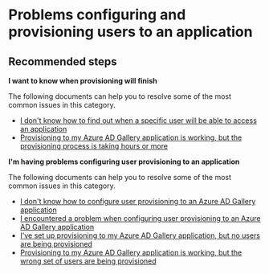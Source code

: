<properties
  pageTitle="Problems configuring and provisioning users to an application"
  description="Problems configuring and provisioning users to an application"
  service="microsoft.aad"
  resource="Microsoft_AAD_IAM"
  authors="ajamess"
  selfHelpType="generic"
  supportTopicIds="32570260"
  productPesIds="14785,16575"
  cloudEnvironments="public"
 	articleId="8be60976-4cc8-41ee-9015-6f4968730bbf"
	ownershipId="AzureIdentity_AppDevelopmentAndRegistration"
/>

# Problems configuring and provisioning users to an application

## **Recommended steps**

**I want to know when provisioning will finish**

The following documents can help you to resolve some of the most common issues in this category.

  * [I don't know how to find out when a specific user will be able to access an application](https://docs.microsoft.com/azure/active-directory/application-provisioning-when-will-provisioning-finish-specific-user/?WT.mc_id=UI_AAD_Enterprise_Apps_Support_L2_Overview)
  * [Provisioning to my Azure AD Gallery application is working, but the provisioning process is taking hours or more](https://docs.microsoft.com/azure/active-directory/application-provisioning-when-will-provisioning-finish/?WT.mc_id=UI_AAD_Enterprise_Apps_Support_L2_Overview)

**I'm having problems configuring user provisioning to an application**

The following documents can help you to resolve some of the most common issues in this category.

  * [I don't know how to configure user provisioning to an Azure AD Gallery application](https://docs.microsoft.com/azure/active-directory/application-provisioning-config-how-to/?WT.mc_id=UI_AAD_Enterprise_Apps_Support_L2_Overview)
  * [I encountered a problem when configuring user provisioning to an Azure AD Gallery application](https://docs.microsoft.com/azure/active-directory/application-provisioning-config-problem/?WT.mc_id=UI_AAD_Enterprise_Apps_Support_L2_Overview)
  * [I've set up provisioning to my Azure AD Gallery application, but no users are being provisioned](https://docs.microsoft.com/azure/active-directory/application-provisioning-config-problem-no-users-provisioned/?WT.mc_id=UI_AAD_Enterprise_Apps_Support_L2_Overview)
  * [Provisioning to my Azure AD Gallery application is working, but the wrong set of users are being provisioned](https://docs.microsoft.com/azure/active-directory/application-provisioning-config-problem-wrong-users-provisioned/?WT.mc_id=UI_AAD_Enterprise_Apps_Support_L2_Overview)
